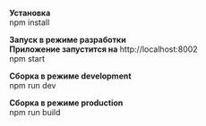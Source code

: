 **Установка**
<br/>
npm install

**Запуск в режиме разработки**
<br/>
**Приложение запустится на** http://localhost:8002
<br/>
npm start

**Сборка в режиме development**
<br/>
npm run dev

**Сборка в режиме production**
<br/>
npm run build
